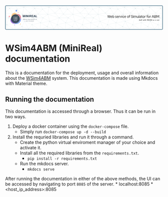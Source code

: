 ![MiniReal header image](docs/imgs/minireal-header-img.png)
# WSim4ABM (MiniReal) documentation
This is a documentation for the deployment, usage and overall information
about the [WSim4ABM]() system. This documentation is made using Mkdocs
with Material theme.

## Running the documentation
This documentation is accessed through a browser. Thus it can be run in two
ways.
1. Deploy a docker container using the `docker-compose` file.
    * Simply run `docker-compose up -d --build`
2. Install the requried libraries and run it through a command.
    * Create the python virtual enviroment manager of your choice and activate it.
    * Install all the required libraries from the `requirements.txt`.
        - `pip install -r requirements.txt`
    * Run the mkdocs server.
        - `mkdocs serve`

After running the documentation in either of the above methods, the UI can
be accessed by navigating to port `8085` of the server.
    * localhost:8085
    * <host_ip_address>:8085
